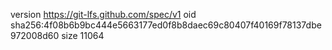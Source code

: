 version https://git-lfs.github.com/spec/v1
oid sha256:4f08b6b9bc444e5663177ed0f8b8daec69c80407f40169f78137dbe972008d60
size 11064
